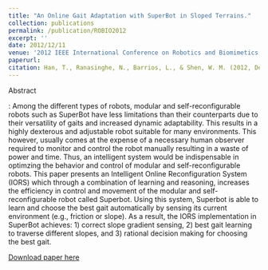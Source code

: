 ```yaml
---
title: "An Online Gait Adaptation with SuperBot in Sloped Terrains."
collection: publications
permalink: /publication/ROBIO2012
excerpt: ''
date: 2012/12/11
venue: '2012 IEEE International Conference on Robotics and Biomimetics (ROBIO)'
paperurl: 
citation: Han, T., Ranasinghe, N., Barrios, L., & Shen, W. M. (2012, December). An online gait adaptation with superbot in sloped terrains. In 2012 IEEE International Conference on Robotics and Biomimetics (ROBIO) (pp. 1256-1261). IEEE.
---
```

Abstract

:    Among the different types of robots, modular and self-reconfigurable robots such as SuperBot have less limitations than their counterparts due to their versatility of gaits and increased dynamic adaptability. This results in a highly dexterous and adjustable robot suitable for many environments. This however, usually comes at the expense of a necessary human observer required to monitor and control the robot manually resulting in a waste of power and time. Thus, an intelligent system would be indispensable in optimzing the behavior and control of modular and self-reconfigurable robots. This paper presents an Intelligent Online Reconfiguration System (IORS) which through a combination of learning and reasoning, increases the efficiency in control and movement of the modular and self-reconfigurable robot called Superbot. Using this system, Superbot is able to learn and choose the best gait automatically by sensing its current environment (e.g., friction or slope). As a result, the IORS implementation in SuperBot achieves: 1) correct slope gradient sensing, 2) best gait learning to traverse different slopes, and 3) rational decision making for choosing the best gait.

[Download paper here](http://hantw007.github.io/files/superbot.pdf)
